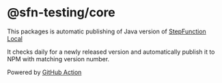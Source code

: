 # @sfn-testing/core

This packages is automatic publishing of Java version of [StepFunction Local](https://docs.aws.amazon.com/step-functions/latest/dg/sfn-local-jar.html)

It checks daily for a newly released version and automatically publish it to NPM with matching version number.

Powered by [GitHub Action](./.github/workflows/npm-publish.yml)
